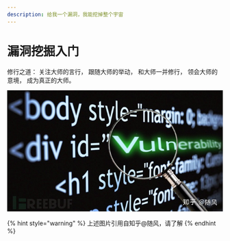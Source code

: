 ```yaml
---
description: 给我一个漏洞，我能挖掉整个宇宙
---
```


# 漏洞挖掘入门

修行之道： 关注大师的言行， 跟随大师的举动， 和大师一并修行， 领会大师的意境， 成为真正的大师。

![](../.gitbook/assets/image%20%2813%29.png)

{% hint style="warning" %}
上述图片引用自知乎@随风，请了解
{% endhint %}

